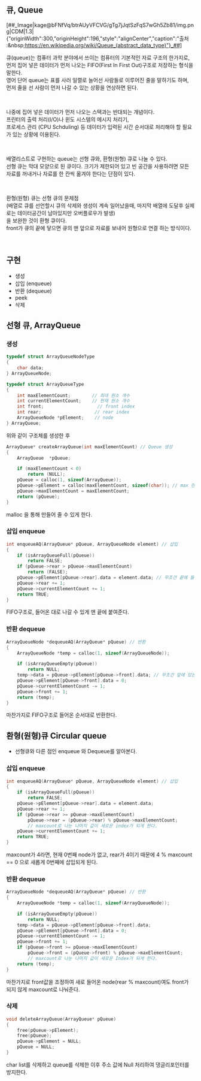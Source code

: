 ## 큐, Queue

[##_Image|kage@bFNfVq/btrAUyVFCVG/gTg7jJqtSzFqS7wGh5Zb81/img.png|CDM|1.3|{"originWidth":300,"originHeight":196,"style":"alignCenter","caption":"출처 :&amp;nbsp;https://en.wikipedia.org/wiki/Queue_(abstract_data_type)"}_##]

큐(queue)는 컴퓨터 과학 분야에서 쓰이는 컴퓨터의 기본적인 자료 구조의 한가지로,  
먼저 집어 넣은 데이터가 먼저 나오는 FIFO(First In First Out)구조로 저장하는 형식을 말한다.  
영어 단어 queue는 표를 사러 일렬로 늘어선 사람들로 이루어진 줄을 말하기도 하며,  
먼저 줄을 선 사람이 먼저 나갈 수 있는 상황을 연상하면 된다.

<br />

나중에 집어 넣은 데이터가 먼저 나오는 스택과는 반대되는 개념이다.  
프린터의 출력 처리(I/O)나 윈도 시스템의 메시지 처리기,  
프로세스 관리 (CPU Schduling) 등 데이터가 입력된 시간 순서대로 처리해야 할 필요가 있는 상황에 이용된다.

<br />

배열리스트로 구현하는 queue는 선형 큐와, 환형(원형) 큐로 나눌 수 있다.  
선형 큐는 막대 모양으로 된 큐이다. 크기가 제한되어 있고 빈 공간을 사용하려면 모든 자료를 꺼내거나 자료를 한 칸씩 옮겨야 한다는 단점이 있다.

<br />

환형(원형) 큐는 선형 큐의 문제점  
(배열로 큐를 선언할시 큐의 삭제와 생성이 계속 일어났을때, 마지막 배열에 도달후 실제로는 데이터공간이 남아있지만 오버플로우가 발생)  
을 보완한 것이 환형 큐이다.  
front가 큐의 끝에 닿으면 큐의 맨 앞으로 자료를 보내어 원형으로 연결 하는 방식이다.

<br />

## 구현

- 생성
- 삽입 (enqueue)
- 반환 (dequeue)
- peek
- 삭제

## 선형 큐, ArrayQueue

### 생성

```C
typedef struct ArrayQueueNodeType
{
    char data;
} ArrayQueueNode;

typedef struct ArrayQueueType
{
    int maxElementCount;        // 최대 원소 개수
    int currentElementCount;    // 현재 원소 개수
    int front;                    // front index
    int rear;                    // rear index
    ArrayQueueNode *pElement;    // node
} ArrayQueue;
```

위와 같이 구조체를 생성한 후

```C
ArrayQueue* createArrayQueue(int maxElementCount) // Queue 생성
{
    ArrayQueue  *pQueue;

    if (maxElementCount < 0)
        return (NULL);
    pQueue = calloc(1, sizeof(ArrayQueue));
    pQueue->pElement = calloc(maxElementCount, sizeof(char)); // max 만큼 char 배열 생성
    pQueue->maxElementCount = maxElementCount;
    return (pQueue);
}
```

malloc 을 통해 만들어 줄 수 있게 한다.

### 삽입 enqueue

```C
int enqueueAQ(ArrayQueue* pQueue, ArrayQueueNode element) // 삽입
{
    if (isArrayQueueFull(pQueue))
        return FALSE;
    if (pQueue->rear > pQueue->maxElementCount)
        return (FALSE);
    pQueue->pElement[pQueue->rear].data = element.data; // 무조건 끝에 들어간다.
    pQueue->rear += 1;
    pQueue->currentElementCount += 1;
    return TRUE;
}
```

FIFO구조로, 들어온 대로 나갈 수 있게 맨 끝에 붙여준다.

### 반환 dequeue

```C
ArrayQueueNode *dequeueAQ(ArrayQueue* pQueue) // 반환
{
    ArrayQueueNode *temp = calloc(1, sizeof(ArrayQueueNode));

    if (isArrayQueueEmpty(pQueue))
        return NULL;
    temp->data = pQueue->pElement[pQueue->front].data; // 무조건 앞에 있는 게 반환된다.
    pQueue->pElement[pQueue->front].data = 0;
    pQueue->currentElementCount -= 1;
    pQueue->front += 1;
    return (temp);
}
```

마찬가지로 FIFO구조로 들어온 순서대로 반환한다.

## 환형(원형)큐 Circular queue

- 선형큐와 다른 점인 enqueue 와 Dequeue를 알아본다.

### 삽입 enqueue

```C
int enqueueAQ(ArrayQueue* pQueue, ArrayQueueNode element) // 삽입
{
    if (isArrayQueueFull(pQueue))
        return FALSE;
    pQueue->pElement[pQueue->rear].data = element.data;
    pQueue->rear += 1;
    if (pQueue->rear >= pQueue->maxElementCount)
        pQueue->rear = (pQueue->rear) % pQueue->maxElementCount;
        // maxcount로 나눈 나머지 값이 새로운 index가 되게 한다.
    pQueue->currentElementCount += 1;
    return TRUE;
}
```

maxcount가 4라면, 현재 0번째 node가 없고, rear가 4이기 때문에
4 % maxcount == 0 으로 새롭게 0번째에 삽입되게 된다.

### 반환 dequeue

```C
ArrayQueueNode *dequeueAQ(ArrayQueue* pQueue) // 반환
{
    ArrayQueueNode *temp = calloc(1, sizeof(ArrayQueueNode));

    if (isArrayQueueEmpty(pQueue))
        return NULL;
    temp->data = pQueue->pElement[pQueue->front].data;
    pQueue->pElement[pQueue->front].data = 0;
    pQueue->currentElementCount -= 1;
    pQueue->front += 1;
    if (pQueue->front >= pQueue->maxElementCount)
        pQueue->front = (pQueue->front) % pQueue->maxElementCount;
        // maxcount로 나눈 나머지 값이 새로운 Index가 되게 한다.
    return (temp);
}
```

마찬가지로 front값을 조정하여 새로 들어온 node(rear % maxcount)여도 front가 되지 않게
maxcount로 나눠준다.

### 삭제

```C
void deleteArrayQueue(ArrayQueue* pQueue)
{
    free(pQueue->pElement);
    free(pQueue);
    pQueue->pElement = NULL;
    pQueue = NULL;
}
```

char list를 삭제하고 queue를 삭제한 이후
주소 값에 Null 처리하여 댕글리포인터를 방지한다.
